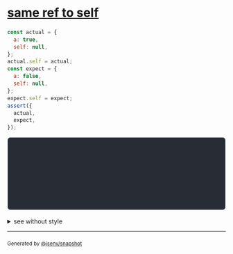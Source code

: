 # [same ref to self](../../ref.test.js#L27)

```js
const actual = {
  a: true,
  self: null,
};
actual.self = actual;
const expect = {
  a: false,
  self: null,
};
expect.self = expect;
assert({
  actual,
  expect,
});
```

![img](throw.svg)

<details>
  <summary>see without style</summary>

```console
AssertionError: actual and expect are different

actual: {
  a: true,
  self: actual,
}
expect: {
  a: false,
  self: expect,
}
```

</details>


---

<sub>
  Generated by <a href="https://github.com/jsenv/core/tree/main/packages/independent/snapshot">@jsenv/snapshot</a>
</sub>
